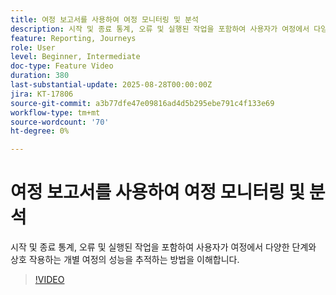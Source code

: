```yaml
---
title: 여정 보고서를 사용하여 여정 모니터링 및 분석
description: 시작 및 종료 통계, 오류 및 실행된 작업을 포함하여 사용자가 여정에서 다양한 단계와 상호 작용하는 개별 여정의 성능을 추적하는 방법을 이해합니다.
feature: Reporting, Journeys
role: User
level: Beginner, Intermediate
doc-type: Feature Video
duration: 380
last-substantial-update: 2025-08-28T00:00:00Z
jira: KT-17806
source-git-commit: a3b77dfe47e09816ad4d5b295ebe791c4f133e69
workflow-type: tm+mt
source-wordcount: '70'
ht-degree: 0%

---
```



# 여정 보고서를 사용하여 여정 모니터링 및 분석

시작 및 종료 통계, 오류 및 실행된 작업을 포함하여 사용자가 여정에서 다양한 단계와 상호 작용하는 개별 여정의 성능을 추적하는 방법을 이해합니다.

>[!VIDEO](https://video.tv.adobe.com/v/3471470/?learn=on&enablevpops&captions=kor)
